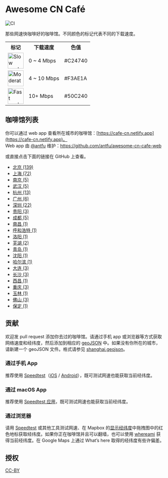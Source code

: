 # Awesome CN Café
![CI](https://github.com/ElaWorkshop/awesome-cn-cafe/workflows/CI/badge.svg)

那些网速快咖啡好的咖啡馆。不同颜色的标记代表不同的下载速度。

<table>
<tr><th>标记</th><th>下载速度</th><th>色值</th></tr>
<tr><td><img src="resources/markers/slow.png" width="50" alt="Slow marker"></td><td>0 ~ 4 Mbps</td><td>#C24740</td></tr>
<tr><td><img src="resources/markers/moderate.png" width="50" alt="Moderate marker"></td><td>4 ~ 10 Mbps</td><td>#F3AE1A</td></tr>
<tr><td><img src="resources/markers/fast.png" width="50" alt="Fast marker"></td><td>10+ Mbps</td><td>#50C240</td></tr>
</table>


## 咖啡馆列表

你可以通过 web app 查看所在城市的咖啡馆：[https://cafe-cn.netlify.app](https://cafe-cn.netlify.app)。  
Web app 由 [@antfu](https://github.com/antfu) 维护：https://github.com/antfu/awesome-cn-cafe-web

或直接点击下面的链接在 GitHub 上查看。

* [北京 (139)](beijing.geojson)
* [上海 (72)](shanghai.geojson)
* [南京 (5)](nanjing.geojson)
* [武汉 (5)](wuhan.geojson)
* [杭州 (13)](hangzhou.geojson)
* [广州 (6)](guangzhou.geojson)
* [深圳 (22)](shenzhen.geojson)
* [贵阳 (3)](guiyang.geojson)
* [成都 (5)](chengdu.geojson)
* [南昌 (1)](nanchang.geojson)
* [呼和浩特 (1)](hohhot.geojson)
* [洛阳 (1)](luoyang.geojson)
* [芜湖 (2)](wuhu.geojson)
* [青岛 (1)](qingdao.geojson)
* [沈阳 (1)](shenyang.geojson)
* [哈尔滨 (1)](harbin.geojson)
* [大连 (3)](dalian.geojson)
* [长沙 (3)](changsha.geojson)
* [西昌 (1)](xichang.geojson)
* [重庆 (3)](chongqing.geojson)
* [玉林 (1)](yulin.geojson)
* [佛山 (3)](foshan.geojson)
* [保定 (1)](baoding.geojson)

## 贡献

欢迎发 pull request 添加你去过的咖啡馆。请通过手机 app 或浏览器等方式获取网络速度和经纬度，然后添加到相应的 [geoJSON](http://geojson.org/geojson-spec.html) 中。如果没有你所在的城市，请新建一个 geoJSON 文件。格式请参见 [shanghai.geojson](shanghai.geojson)。

### 通过手机 App

推荐使用 [Speedtest](http://www.speedtest.net/mobile/)（[iOS](https://itunes.apple.com/app/speedtest-net-mobile-speed/id300704847?mt=8) / [Android](https://play.google.com/store/apps/details?id=org.zwanoo.android.speedtest)），既可测试网速也能获取当前经纬度。

### 通过 macOS App

推荐使用 [Speedtest 应用](https://apps.apple.com/us/app/speedtest-by-ookla/id1153157709?mt=12)，既可测试网速也能获取当前经纬度。

### 通过浏览器

请用 [Speedtest](http://speedtest.net) 或其他工具测试网速、在 Mapbox 的[显示经纬度](https://www.mapbox.com/mapbox.js/example/v1.0.0/select-center-form/)中拖拽图中的红色地标获取经纬度。如果你正在咖啡馆并且可以翻墙，也可以使用 [whereami](https://xavierchow.github.io/whereami/) 获得当前经纬度。在 Google Maps 上通过 What’s here 取得的经纬度有些许偏差。

## 授权
[CC-BY](http://creativecommons.org/licenses/by/4.0/)
